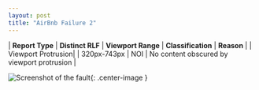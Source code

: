 ```yaml
---
layout: post
title: "AirBnb Failure 2"
---
```

| **Report Type** | **Distinct RLF** | **Viewport Range** | **Classification** | **Reason** |
| Viewport Protrusion|  | 320px-743px | NOI | No content obscured by viewport protrusion | 

![Screenshot of the fault](../../../assets/images/AirBnb/fault2/viewportOverflowWidth531.png){: .center-image }